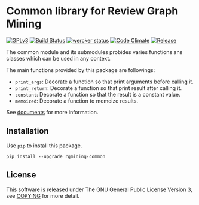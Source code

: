 # Common library for Review Graph Mining
[![GPLv3](https://img.shields.io/badge/license-GPLv3-blue.svg)](https://www.gnu.org/copyleft/gpl.html)
[![Build Status](https://travis-ci.org/rgmining/common.svg?branch=master)](https://travis-ci.org/rgmining/common)
[![wercker status](https://app.wercker.com/status/00645c6dedb906005bbc6c080290f5f6/s/master "wercker status")](https://app.wercker.com/project/byKey/00645c6dedb906005bbc6c080290f5f6)
[![Code Climate](https://codeclimate.com/github/rgmining/common/badges/gpa.svg)](https://codeclimate.com/github/rgmining/common)
[![Release](https://img.shields.io/badge/release-0.9.0-brightgreen.svg)](https://github.com/rgmining/common/releases/tag/v0.9.0)

The common module and its submodules probides varies functions ans classes
which can be used in any context.

The main functions provided by this package are followings:

* `print_args`: Decorate a function so that print arguments before calling it.
* `print_return`: Decorate a function so that print result after calling it.
* `constant`: Decorate a function so that the result is a constant value.
* `memoized`: Decorate a function to memoize results.

See [documents](https://rgmining.github.io/common/) for more information.

## Installation
Use `pip` to install this package.

```
pip install --upgrade rgmining-common
```


## License
This software is released under The GNU General Public License Version 3,
see [COPYING](COPYING) for more detail.
